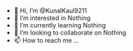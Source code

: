 - 👋 Hi, I’m @KunalKaul9211
- 👀 I’m interested in Nothing
- 🌱 I’m currently learning Nothing
- 💞️ I’m looking to collaborate on Nothing
- 📫 How to reach me ...

<!---
KunalKaul9211/KunalKaul9211 is a ✨ special ✨ repository because its `README.md` (this file) appears on your GitHub profile.
You can click the Preview link to take a look at your changes.
--->
